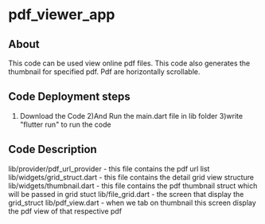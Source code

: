 # pdf_viewer_app

## About
This code can be used view online pdf files. This code also generates the thumbnail for specified pdf.
Pdf are horizontally scrollable.

## Code Deployment steps
1) Download the Code
2)And Run the main.dart file in lib folder 
3)write "flutter run" to run the code
## Code Description
 lib/provider/pdf_url_provider - this file contains the pdf url list
 lib/widgets/grid_struct.dart - this file contains  the detail grid view structure 
 lib/widgets/thumbnail.dart - this file contains the pdf thumbnail struct which will be passed in grid stuct
 lib/file_grid.dart - the screen that display the grid_struct
 lib/pdf_view.dart -  when we tab on thumbnail this screen display the pdf view of that respective  pdf 
 
 
